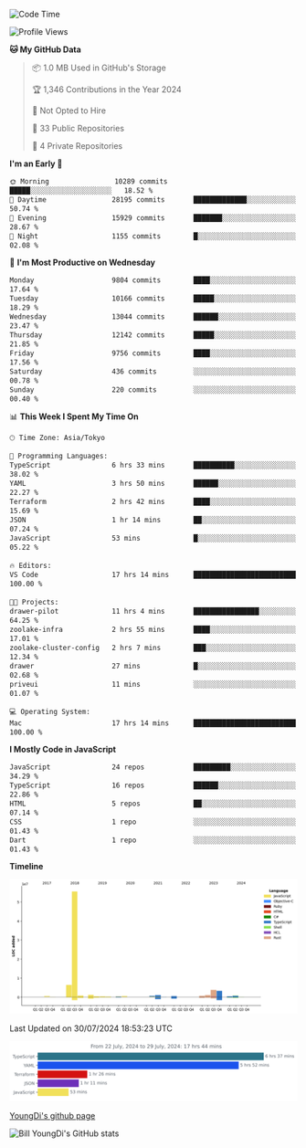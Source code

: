 <!--START_SECTION:waka-->
![Code Time](http://img.shields.io/badge/Code%20Time-825%20hrs%2036%20mins-blue)

![Profile Views](http://img.shields.io/badge/Profile%20Views-0-blue)

**🐱 My GitHub Data** 

> 📦 1.0 MB Used in GitHub's Storage 
 > 
> 🏆 1,346 Contributions in the Year 2024
 > 
> 🚫 Not Opted to Hire
 > 
> 📜 33 Public Repositories 
 > 
> 🔑 4 Private Repositories 
 > 
**I'm an Early 🐤** 

```text
🌞 Morning                10289 commits       █████░░░░░░░░░░░░░░░░░░░░   18.52 % 
🌆 Daytime                28195 commits       █████████████░░░░░░░░░░░░   50.74 % 
🌃 Evening                15929 commits       ███████░░░░░░░░░░░░░░░░░░   28.67 % 
🌙 Night                  1155 commits        █░░░░░░░░░░░░░░░░░░░░░░░░   02.08 % 
```
📅 **I'm Most Productive on Wednesday** 

```text
Monday                   9804 commits        ████░░░░░░░░░░░░░░░░░░░░░   17.64 % 
Tuesday                  10166 commits       █████░░░░░░░░░░░░░░░░░░░░   18.29 % 
Wednesday                13044 commits       ██████░░░░░░░░░░░░░░░░░░░   23.47 % 
Thursday                 12142 commits       █████░░░░░░░░░░░░░░░░░░░░   21.85 % 
Friday                   9756 commits        ████░░░░░░░░░░░░░░░░░░░░░   17.56 % 
Saturday                 436 commits         ░░░░░░░░░░░░░░░░░░░░░░░░░   00.78 % 
Sunday                   220 commits         ░░░░░░░░░░░░░░░░░░░░░░░░░   00.40 % 
```


📊 **This Week I Spent My Time On** 

```text
🕑︎ Time Zone: Asia/Tokyo

💬 Programming Languages: 
TypeScript               6 hrs 33 mins       ██████████░░░░░░░░░░░░░░░   38.02 % 
YAML                     3 hrs 50 mins       ██████░░░░░░░░░░░░░░░░░░░   22.27 % 
Terraform                2 hrs 42 mins       ████░░░░░░░░░░░░░░░░░░░░░   15.69 % 
JSON                     1 hr 14 mins        ██░░░░░░░░░░░░░░░░░░░░░░░   07.24 % 
JavaScript               53 mins             █░░░░░░░░░░░░░░░░░░░░░░░░   05.22 % 

🔥 Editors: 
VS Code                  17 hrs 14 mins      █████████████████████████   100.00 % 

🐱‍💻 Projects: 
drawer-pilot             11 hrs 4 mins       ████████████████░░░░░░░░░   64.25 % 
zoolake-infra            2 hrs 55 mins       ████░░░░░░░░░░░░░░░░░░░░░   17.01 % 
zoolake-cluster-config   2 hrs 7 mins        ███░░░░░░░░░░░░░░░░░░░░░░   12.34 % 
drawer                   27 mins             █░░░░░░░░░░░░░░░░░░░░░░░░   02.68 % 
priveui                  11 mins             ░░░░░░░░░░░░░░░░░░░░░░░░░   01.07 % 

💻 Operating System: 
Mac                      17 hrs 14 mins      █████████████████████████   100.00 % 
```

**I Mostly Code in JavaScript** 

```text
JavaScript               24 repos            █████████░░░░░░░░░░░░░░░░   34.29 % 
TypeScript               16 repos            ██████░░░░░░░░░░░░░░░░░░░   22.86 % 
HTML                     5 repos             ██░░░░░░░░░░░░░░░░░░░░░░░   07.14 % 
CSS                      1 repo              ░░░░░░░░░░░░░░░░░░░░░░░░░   01.43 % 
Dart                     1 repo              ░░░░░░░░░░░░░░░░░░░░░░░░░   01.43 % 
```



**Timeline**

![Lines of Code chart](https://raw.githubusercontent.com/Youngdi/Youngdi/master/assets/bar_graph.png)


 Last Updated on 30/07/2024 18:53:23 UTC
<!--END_SECTION:waka-->

![wakatime](./images/stat.svg)

[YoungDi's github page](https://youngdi.github.io)

![Bill YoungDi's GitHub stats](https://github-readme-stats.vercel.app/api?username=youngdi&count_private=true&show_icons=true)
